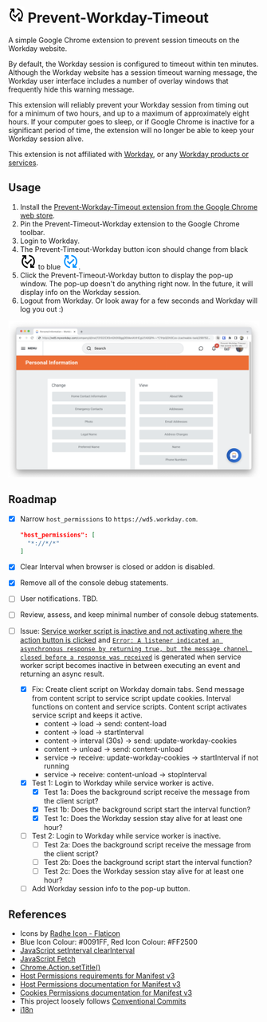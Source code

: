 # ![Prevent-Workday-Timeout Icon](/src/images/changes-black-32.png) Prevent-Workday-Timeout

A simple Google Chrome extension to prevent session timeouts on the Workday website.

By default, the Workday session is configured to timeout within ten minutes. Although the Workday website has a session timeout warning message, the Workday user interface includes a number of overlay windows that frequently hide this warning message.

This extension will reliably prevent your Workday session from timing out for a minimum of two hours, and up to a maximum of approximately eight hours. If your computer goes to sleep, or if Google Chrome is inactive for a significant period of time, the extension will no longer be able to keep your Workday session alive.

This extension is not affiliated with [Workday](http://workday.com), or any [Workday products or services](https://www.workday.com/en-us/legal/workday-trademark-usage-guidelines.html).

## Usage

1. Install the [Prevent-Workday-Timeout extension from the Google Chrome web store](https://chrome.google.com/webstore/detail/prevent-workday-timeout/mcliokdljpofldmihgimfcnkmgifckki).
2. Pin the Prevent-Timeout-Workday extension to the Google Chrome toolbar.
3. Login to Workday.
4. The Prevent-Timeout-Workday button icon should change from black ![Prevent-Workday-Timeout Icon](/src/images/changes-black-32.png) to blue ![Prevent-Workday-Timeout Icon](/src/images/changes-blue-32.png).
5. Click the Prevent-Timeout-Workday button to display the pop-up window. The pop-up doesn't do anything right now. In the future, it will display info on the Workday session.
6. Logout from Workday. Or look away for a few seconds and Workday will log you out :)

![Prevent-Workday-Timeout Extension in Google Chrome](/screenshot.png)

## Roadmap

- [x] Narrow `host_permissions` to `https://wd5.workday.com`.

  ```json
  "host_permissions": [
    "*://*/*"
  ]
  ```

- [x] Clear Interval when browser is closed or addon is disabled.
- [x] Remove all of the console debug statements.
- [ ] User notifications. TBD.
- [ ] Review, assess, and keep minimal number of console debug statements.
- [ ] Issue: [Service worker script is inactive and not activating where the action button is clicked](https://bugs.chromium.org/p/chromium/issues/detail?id=1316588Possible) and [`Error: A listener indicated an asynchronous response by returning true, but the message channel closed before a response was received`](https://stackoverflow.com/questions/72494154/a-listener-indicated-an-asynchronous-response-by-returning-true-but-the-messag) is generated when service worker script becomes inactive in between executing an event and returning an async result.
  - [x] Fix: Create client script on Workday domain tabs. Send message from content script to service script update cookies. Interval functions on content and service scripts. Content script activates service script and keeps it active.
    - content -> load -> send: content-load
    - content -> load -> startInterval
    - content -> interval (30s) -> send: update-workday-cookies
    - content -> unload -> send: content-unload
    - service -> receive: update-workday-cookies -> startInterval if not running
    - service -> receive: content-unload -> stopInterval
  - [x] Test 1: Login to Workday while service worker is active.
    - [x] Test 1a: Does the background script receive the message from the client script?
    - [x] Test 1b: Does the background script start the interval function?
    - [x] Test 1c: Does the Workday session stay alive for at least one hour?
  - [ ] Test 2: Login to Workday while service worker is inactive.
    - [ ] Test 2a: Does the background script receive the message from the client script?
    - [ ] Test 2b: Does the background script start the interval function?
    - [ ] Test 2c: Does the Workday session stay alive for at least one hour?
  - [ ] Add Workday session info to the pop-up button.

## References

- Icons by [Radhe Icon - Flaticon](https://www.flaticon.com/free-icons/changes)
- Blue Icon Colour: #0091FF, Red Icon Colour: #FF2500
- [JavaScript setInterval clearInterval](https://developer.mozilla.org/en-US/docs/Web/API/setInterval)
- [JavaScript Fetch](https://developer.mozilla.org/en-US/docs/Web/API/Fetch_API/Using_Fetch)
- [Chrome.Action.setTitle()](https://developer.mozilla.org/en-US/docs/Mozilla/Add-ons/WebExtensions/API/browserAction/setTitle)
- [Host Permissions requirements for Manifest v3](https://stackoverflow.com/questions/19124015/chrome-extension-no-permission-for-cookies-at-url)
- [Host Permissions documentation for Manifest v3](https://developer.chrome.com/docs/extensions/mv3/declare_permissions/)
- [Cookies Permissions documentation for Manifest v3](https://developer.chrome.com/docs/extensions/reference/cookies/)
- This project loosely follows [Conventional Commits](https://www.conventionalcommits.org/en/v1.0.0/)
- [i18n](https://developer.chrome.com/docs/extensions/reference/i18n/)
